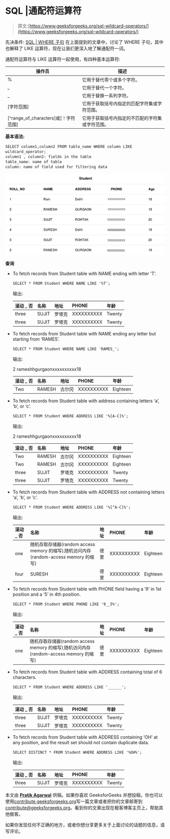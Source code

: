 # SQL |通配符运算符

> 原文:[https://www.geeksforgeeks.org/sql-wildcard-operators/](https://www.geeksforgeeks.org/sql-wildcard-operators/)

先决条件: [SQL | WHERE 子句](https://www.geeksforgeeks.org/sql-where-clause/)
在上面提到的文章中，讨论了 WHERE 子句，其中也解释了 LIKE 运算符，现在让我们更深入地了解通配符一词。

通配符运算符与 LIKE 运算符一起使用，有四种基本运算符:

| **操作员** | **描述** |
| --- | --- |
| % | 它用于替代零个或多个字符。 |
| _ | 它用于替代一个字符。 |
| _ | 它用于替换一系列字符。 |
| [字符范围] | 它用于获取括号内指定的匹配字符集或字符范围。 |
| [^range_of_characters]或[！字符范围] | 它用于获取括号内指定的不匹配的字符集或字符范围。 |

**基本语法:**

```
SELECT column1,column2 FROM table_name WHERE column LIKE wildcard_operator;
column1 , column2: fields in the table
table_name: name of table
column: name of field used for filtering data

```

[![table1](img/4fab6fceee0b1d1b256c3430eb713844.png)](https://media.geeksforgeeks.org/wp-content/cdn-uploads/table11.jpg)

**查询**

*   To fetch records from Student table with NAME ending with letter ‘T’.

    ```
    SELECT * FROM Student WHERE NAME LIKE '%T';

    ```

    输出:

    | **滚动 _ 否** | **名称** | **地址** | **PHONE** | **年龄** |
    | --- | --- | --- | --- | --- |
    | three | SUJIT | 罗塔克 | XXXXXXXXXX | Twenty |
    | three | SUJIT | 罗塔克 | XXXXXXXXXX | Twenty |

*   To fetch records from Student table with NAME ending any letter but starting from ‘RAMES’.

    ```
    SELECT * FROM Student WHERE NAME LIKE 'RAMES_';

    ```

    输出:

    2 rameshhgurgaonxxxxxxxxxx18

    | **滚动 _ 否** | **名称** | **地址** | **PHONE** | **年龄** |
    | --- | --- | --- | --- | --- |
    | Two | RAMESH | 古尔冈 | XXXXXXXXXX | Eighteen |

*   To fetch records from Student table with address containing letters ‘a’, ‘b’, or ‘c’.

    ```
    SELECT * FROM Student WHERE ADDRESS LIKE '%[A-C]%';

    ```

    输出:

    2 rameshhgurgaonxxxxxxxxxx18

    | **滚动 _ 否** | **名称** | **地址** | **PHONE** | **年龄** |
    | --- | --- | --- | --- | --- |
    | Two | RAMESH | 古尔冈 | XXXXXXXXXX | Eighteen |
    | Two | RAMESH | 古尔冈 | XXXXXXXXXX | Eighteen |
    | three | SUJIT | 罗塔克 | XXXXXXXXXX | Twenty |
    | three | SUJIT | 罗塔克 | XXXXXXXXXX | Twenty |

*   To fetch records from Student table with ADDRESS not containing letters ‘a’, ‘b’, or ‘c’.

    ```
    SELECT * FROM Student WHERE ADDRESS LIKE '%[^A-C]%';

    ```

    输出:

    | **滚动 _ 否** | **名称** | **地址** | **PHONE** | **年龄** |
    | --- | --- | --- | --- | --- |
    | one | 随机存取存储器(random access memory 的缩写)ˌ随机访问内存(random-access memory 的缩写) | 德里 | XXXXXXXXXX | Eighteen |
    | four | SURESH | 德里 | XXXXXXXXXX | Eighteen |

*   To fetch records from Student table with PHONE field having a ‘9’ in 1st position and a ‘5’ in 4th position.

    ```
    SELECT * FROM Student WHERE PHONE LIKE '9__5%';

    ```

    输出:

    | **滚动 _ 否** | **名称** | **地址** | **PHONE** | **年龄** |
    | --- | --- | --- | --- | --- |
    | one | 随机存取存储器(random access memory 的缩写)ˌ随机访问内存(random-access memory 的缩写) | 德里 | XXXXXXXXXX | Eighteen |

*   To fetch records from Student table with ADDRESS containing total of 6 characters.

    ```
    SELECT * FROM Student WHERE ADDRESS LIKE '______';

    ```

    输出:

    | **滚动 _ 否** | **名称** | **地址** | **PHONE** | **年龄** |
    | --- | --- | --- | --- | --- |
    | three | SUJIT | 罗塔克 | XXXXXXXXXX | Twenty |
    | three | SUJIT | 罗塔克 | XXXXXXXXXX | Twenty |

*   To fetch records from Student table with ADDRESS containing ‘OH’ at any position, and the result set should not contain duplicate data.

    ```
    SELECT DISTINCT * FROM Student WHERE ADDRESS LIKE '%OH%';

    ```

    输出:

    | **滚动 _ 否** | **名称** | **地址** | **PHONE** | **年龄** |
    | --- | --- | --- | --- | --- |
    | three | SUJIT | 罗塔克 | XXXXXXXXXX | Twenty |

本文由 **[Pratik Agarwal](https://www.facebook.com/Pratik.Agarwal01)** 供稿。如果你喜欢 GeeksforGeeks 并想投稿，你也可以使用[contribute.geeksforgeeks.org](http://www.contribute.geeksforgeeks.org)写一篇文章或者把你的文章邮寄到 contribute@geeksforgeeks.org。看到你的文章出现在极客博客主页上，帮助其他极客。

如果你发现任何不正确的地方，或者你想分享更多关于上面讨论的话题的信息，请写评论。